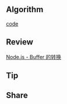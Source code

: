 ## Algorithm

[code](/images/temp/haha-2023-11-12.png)

## Review

[Node.js - Buffer 的转换](https://weread.qq.com/web/reader/d1b32290718ff65fd1befcck9a132c802349a1158154a83)

## Tip

## Share
